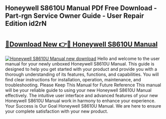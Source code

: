 ## Honeywell S8610U Manual PDf Free Download - Part-rgn Service Owner Guide - User Repair Edition id2rN

# <h2><a href="http://bc39229.oget.top/?id=Honeywell+S8610U+Manual">🔗Download New 👉🔴 Honeywell S8610U Manual</a></h2>

[![Honeywell S8610U Manual new download](https://i.imgur.com/5g1atiW.png)](http://bc39229.oget.top/?id=Honeywell+S8610U+Manual)
Hello and welcome to the user manual for your newly unboxed Honeywell S8610U Manual. This guide is designed to help you get started with your product and provide you with a thorough understanding of its features, functions, and capabilities. You will find clear instructions for installation, operation, maintenance, and troubleshooting. Please Keep This Manual for Future Reference This manual will be your reliable guide to using your new Honeywell S8610U Manual effectively. The intuitive user interface and advanced features of your new Honeywell S8610U Manual work in harmony to enhance your experience. Your Success is Our Goal Honeywell S8610U Manual. We are here to ensure your complete satisfaction with your new product.

